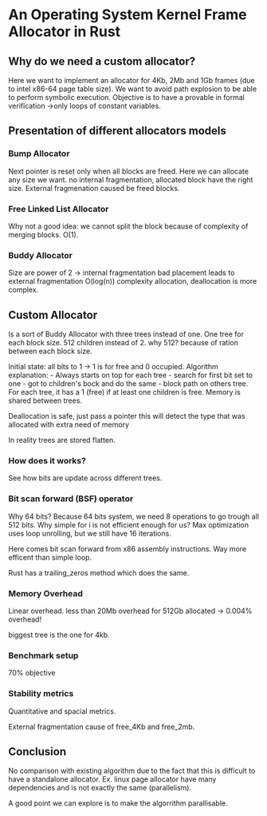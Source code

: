 # An Operating System Kernel Frame Allocator in Rust

## Why do we need a custom allocator?
Here we want to implement an allocator for 4Kb, 2Mb and 1Gb frames (due to intel x86-64 page table size).
We want to avoid path explosion to be able to perform symbolic execution.
Objective is to have a provable in formal verification ->only loops of constant variables.
 

## Presentation of different allocators models

### Bump Allocator
Next pointer is reset only when all blocks are freed.
Here we can allocate any size we want.
no internal fragmentation, allocated block have the right size.
External fragmenation caused be freed blocks.


### Free Linked List Allocator
Why not a good idea: we cannot split the block because of complexity of merging blocks.
O(1).

### Buddy Allocator
Size are power of 2 -> internal fragmentation
bad placement leads to external fragmentation
O(log(n)) complexity allocation, deallocation is more complex.

## Custom Allocator
Is a sort of Buddy Allocator with three trees instead of one. One tree for each block size.
512 children instead of 2. why 512? because of ration between each block size.

Initial state: all bits to 1 -> 1 is for free and 0 occupied.
Algorithm explanation:
	- Always starts on top for each tree
	- search for first bit set to one
	- got to children's bock and do the same
	- block path on others tree.
For each tree, it has a 1 (free) if at least one children is free. Memory is shared between trees.

Deallocation is safe, just pass a pointer this will detect the type that was allocated with extra need of memory

In reality trees are stored flatten.

### How does it works?
See how bits are update across different trees.

### Bit scan forward (BSF) operator
Why 64 bits? Because 64 bits system, we need 8 operations to go trough all 512 bits.
Why simple for i is not efficient enough for us? Max optimization uses loop unrolling, but we still have 16 iterations.

Here comes bit scan forward from x86 assembly instructions. Way more efficent than simple loop.

Rust has a trailing_zeros method which does the same.


### Memory Overhead
Linear overhead.
less than 20Mb overhead for 512Gb allocated -> 0.004% overhead! 

biggest tree is the one for 4kb.

### Benchmark setup
70% objective

### Stability metrics
Quantitative and spacial metrics.

External fragmentation cause of free_4Kb and free_2mb.


## Conclusion
No comparison with existing algorithm due to the fact that this is difficult to have a standalone  allocator. Ex. linux page allocator have many dependencies and is not exactly the same (parallelism).

A good point we can explore is to make the algorrithm parallisable.
